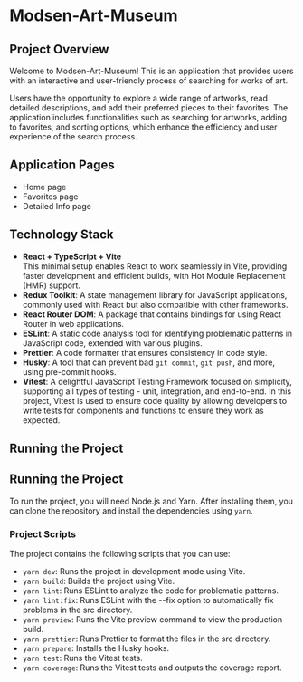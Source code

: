 # Modsen-Art-Museum

## Project Overview

Welcome to Modsen-Art-Museum! This is an application that provides users with an interactive and user-friendly process of searching for works of art.

Users have the opportunity to explore a wide range of artworks, read detailed descriptions, and add their preferred pieces to their favorites. The application includes functionalities such as searching for artworks, adding to favorites, and sorting options, which enhance the efficiency and user experience of the search process.

## Application Pages

- Home page
- Favorites page
- Detailed Info page

## Technology Stack

- **React + TypeScript + Vite**  
  This minimal setup enables React to work seamlessly in Vite, providing faster development and efficient builds, with Hot Module Replacement (HMR) support.
- **Redux Toolkit**: A state management library for JavaScript applications, commonly used with React but also compatible with other frameworks.
- **React Router DOM**: A package that contains bindings for using React Router in web applications.
- **ESLint**: A static code analysis tool for identifying problematic patterns in JavaScript code, extended with various plugins.
- **Prettier**: A code formatter that ensures consistency in code style.
- **Husky**: A tool that can prevent bad `git commit`, `git push`, and more, using pre-commit hooks.
- **Vitest**: A delightful JavaScript Testing Framework focused on simplicity, supporting all types of testing - unit, integration, and end-to-end. In this project, Vitest is used to ensure code quality by allowing developers to write tests for components and functions to ensure they work as expected.

## Running the Project
## Running the Project

To run the project, you will need Node.js and Yarn. After installing them, you can clone the repository and install the dependencies using `yarn`.

### Project Scripts

The project contains the following scripts that you can use:

- `yarn dev`: Runs the project in development mode using Vite.
- `yarn build`: Builds the project using Vite.
- `yarn lint`: Runs ESLint to analyze the code for problematic patterns.
- `yarn lint:fix`: Runs ESLint with the --fix option to automatically fix problems in the src directory.
- `yarn preview`: Runs the Vite preview command to view the production build.
- `yarn prettier`: Runs Prettier to format the files in the src directory.
- `yarn prepare`: Installs the Husky hooks.
- `yarn test`: Runs the Vitest tests.
- `yarn coverage`: Runs the Vitest tests and outputs the coverage report.


